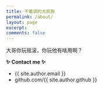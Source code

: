 ```yaml
---
title: 不着调的大疯狗
permalink: /about/
layout: page
excerpt: 
comments: false
---
```


大哥你玩摇滚，你玩他有啥用啊？

**✨ Contact me ✨**

- {{ site.author.email }}
- github.com/{{ site.author.github }}
